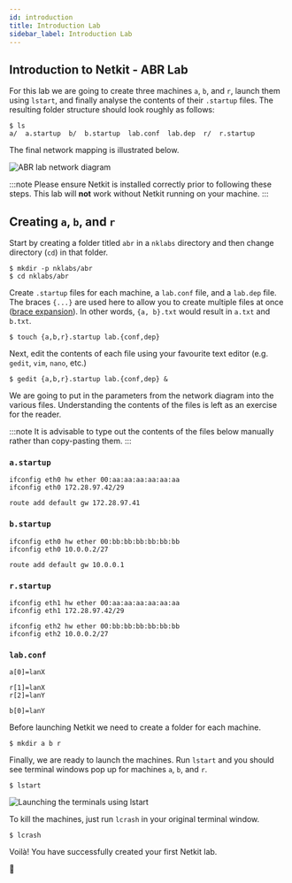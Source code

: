 ```yaml
---
id: introduction
title: Introduction Lab
sidebar_label: Introduction Lab
---
```


## Introduction to Netkit - ABR Lab

For this lab we are going to create three machines `a`, `b`, and `r`, launch them using `lstart`, and finally analyse the contents of their `.startup` files. The resulting folder structure should look roughly as follows:

```
$ ls
a/  a.startup  b/  b.startup  lab.conf  lab.dep  r/  r.startup
```

The final network mapping is illustrated below.

![ABR lab network diagram](https://user-images.githubusercontent.com/18099289/105396389-be33c880-5c17-11eb-9c7c-d88f300540ad.jpg)

:::note
Please ensure Netkit is installed correctly prior to following these steps. This lab will **not** work without Netkit running on your machine.
:::

## Creating `a`, `b`, and `r`

Start by creating a folder titled `abr` in a `nklabs` directory and then change directory (`cd`) in that folder.

```
$ mkdir -p nklabs/abr
$ cd nklabs/abr
```

Create `.startup` files for each machine, a `lab.conf` file, and a `lab.dep` file. The braces `{...}` are used here to allow you to create multiple files at once ([brace expansion](https://www.gnu.org/software/bash/manual/html_node/Brace-Expansion.html)). In other words, `{a, b}.txt` would result in `a.txt` and `b.txt`.

```
$ touch {a,b,r}.startup lab.{conf,dep}
```

Next, edit the contents of each file using your favourite text editor (e.g. `gedit`, `vim`, `nano`, etc.)

```
$ gedit {a,b,r}.startup lab.{conf,dep} &
```

We are going to put in the parameters from the network diagram into the various files. Understanding the contents of the files is left as an exercise for the reader.

:::note
It is advisable to type out the contents of the files below manually rather than copy-pasting them.
:::

### `a.startup`

```
ifconfig eth0 hw ether 00:aa:aa:aa:aa:aa:aa
ifconfig eth0 172.28.97.42/29

route add default gw 172.28.97.41
```
### `b.startup`

```
ifconfig eth0 hw ether 00:bb:bb:bb:bb:bb:bb
ifconfig eth0 10.0.0.2/27

route add default gw 10.0.0.1
```

### `r.startup`

```
ifconfig eth1 hw ether 00:aa:aa:aa:aa:aa:aa
ifconfig eth1 172.28.97.42/29

ifconfig eth2 hw ether 00:bb:bb:bb:bb:bb:bb
ifconfig eth2 10.0.0.2/27
```

### `lab.conf`

```
a[0]=lanX

r[1]=lanX
r[2]=lanY

b[0]=lanY 
```

Before launching Netkit we need to create a folder for each machine.

```
$ mkdir a b r
```

Finally, we are ready to launch the machines. Run `lstart` and you should see terminal windows pop up for machines `a`, `b`, and `r`.

```
$ lstart
```

![Launching the terminals using lstart](https://user-images.githubusercontent.com/18099289/105393793-ae66b500-5c14-11eb-9c08-05d3d9d96093.png)

To kill the machines, just run `lcrash` in your original terminal window.

```
$ lcrash
```

Voilà! You have successfully created your first Netkit lab.

🐸